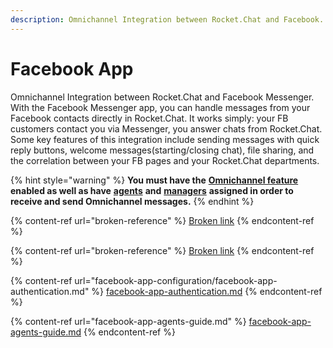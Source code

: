 ```yaml
---
description: Omnichannel Integration between Rocket.Chat and Facebook.
---
```


# Facebook App

Omnichannel Integration between Rocket.Chat and Facebook Messenger. With the Facebook Messenger app, you can handle messages from your Facebook contacts directly in Rocket.Chat. It works simply: your FB customers contact you via Messenger, you answer chats from Rocket.Chat. Some key features of this integration include sending messages with quick reply buttons, welcome messages(starting/closing chat), file sharing, and the correlation between your FB pages and your Rocket.Chat departments.

{% hint style="warning" %}
**You must have the** [**Omnichannel feature**](https://docs.rocket.chat/guides/administration/settings/omnichannel-admins-guide#enable-omnichannel) **enabled as well as have** [**agents**](https://docs.rocket.chat/guides/omnichannel/agents) **and** [**managers**](https://docs.rocket.chat/guides/omnichannel/managers) **assigned in order to receive and send Omnichannel messages.**
{% endhint %}

{% content-ref url="broken-reference" %}
[Broken link](broken-reference)
{% endcontent-ref %}

{% content-ref url="broken-reference" %}
[Broken link](broken-reference)
{% endcontent-ref %}

{% content-ref url="facebook-app-configuration/facebook-app-authentication.md" %}
[facebook-app-authentication.md](facebook-app-configuration/facebook-app-authentication.md)
{% endcontent-ref %}

{% content-ref url="facebook-app-agents-guide.md" %}
[facebook-app-agents-guide.md](facebook-app-agents-guide.md)
{% endcontent-ref %}
